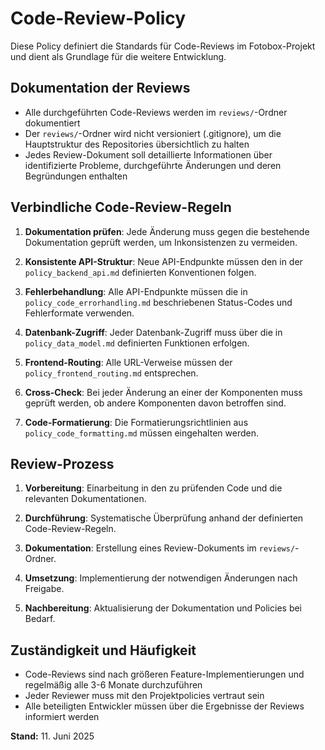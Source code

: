 # Code-Review-Policy

Diese Policy definiert die Standards für Code-Reviews im Fotobox-Projekt und dient als Grundlage für die weitere Entwicklung.

## Dokumentation der Reviews

* Alle durchgeführten Code-Reviews werden im `reviews/`-Ordner dokumentiert
* Der `reviews/`-Ordner wird nicht versioniert (.gitignore), um die Hauptstruktur des Repositories übersichtlich zu halten
* Jedes Review-Dokument soll detaillierte Informationen über identifizierte Probleme, durchgeführte Änderungen und deren Begründungen enthalten

## Verbindliche Code-Review-Regeln

1. **Dokumentation prüfen**: Jede Änderung muss gegen die bestehende Dokumentation geprüft werden, um Inkonsistenzen zu vermeiden.

2. **Konsistente API-Struktur**: Neue API-Endpunkte müssen den in der `policy_backend_api.md` definierten Konventionen folgen.

3. **Fehlerbehandlung**: Alle API-Endpunkte müssen die in `policy_code_errorhandling.md` beschriebenen Status-Codes und Fehlerformate verwenden.

4. **Datenbank-Zugriff**: Jeder Datenbank-Zugriff muss über die in `policy_data_model.md` definierten Funktionen erfolgen.

5. **Frontend-Routing**: Alle URL-Verweise müssen der `policy_frontend_routing.md` entsprechen.

6. **Cross-Check**: Bei jeder Änderung an einer der Komponenten muss geprüft werden, ob andere Komponenten davon betroffen sind.

7. **Code-Formatierung**: Die Formatierungsrichtlinien aus `policy_code_formatting.md` müssen eingehalten werden.

## Review-Prozess

1. **Vorbereitung**: Einarbeitung in den zu prüfenden Code und die relevanten Dokumentationen.

2. **Durchführung**: Systematische Überprüfung anhand der definierten Code-Review-Regeln.

3. **Dokumentation**: Erstellung eines Review-Dokuments im `reviews/`-Ordner.

4. **Umsetzung**: Implementierung der notwendigen Änderungen nach Freigabe.

5. **Nachbereitung**: Aktualisierung der Dokumentation und Policies bei Bedarf.

## Zuständigkeit und Häufigkeit

* Code-Reviews sind nach größeren Feature-Implementierungen und regelmäßig alle 3-6 Monate durchzuführen
* Jeder Reviewer muss mit den Projektpolicies vertraut sein
* Alle beteiligten Entwickler müssen über die Ergebnisse der Reviews informiert werden

**Stand:** 11. Juni 2025
